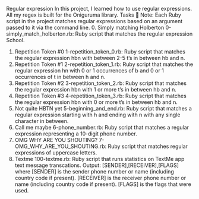 Regular expression 
In this project, I learned how to use regular expressions. All my regex is built for the Oniguruma library. 
Tasks :page_with_curl: 
Note: Each Ruby script in the project matches regular expressions based on an argument passed to it via the command line. 
0. Simply matching Holberton 
0-simply_match_holberton.rb: Ruby script that matches the regular expression School.
1. Repetition Token #0 
1-repetition_token_0.rb: Ruby script that matches the regular expression hbn with between 2-5 t’s in between hb and n.
2. Repetition Token #1 
2-repetition_token_1.rb: Ruby script that matches the regular expression hn with 0 or 1 occurrences of b and 0 or 1 occurrences of t
in between h and n.
3. Repetition Token #2 
3-repetition_token_2.rb: Ruby script that matches the regular expression hbn with 1 or more t’s in between hb and n.
4. Repetition Token #3 
4-repetition_token_3.rb: Ruby script that matches the regular expression hbn with 0 or more t’s in between hb and n.
5. Not quite HBTN yet 
5-beginning_and_end.rb: Ruby script that matches a regular expression starting with h and ending with n with any single character in
between.
6. Call me maybe 
6-phone_number.rb: Ruby script that matches a regular expression representing a 10-digit phone number.
7. OMG WHY ARE YOU SHOUTING? 
7-OMG_WHY_ARE_YOU_SHOUTING.rb: Ruby script that matches regular expressions of uppercase letters.
8. Textme 
100-textme.rb: Ruby script that runs statistics on TextMe app text message transcations.
Output: [SENDER],[RECEIVER],[FLAGS] where 
[SENDER] is the sender phone number or name (including country code if present).
[RECEIVER] is the receiver phone number or name (including country code if present).
[FLAGS] is the flags that were used.
